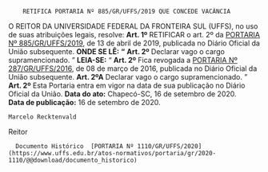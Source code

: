         RETIFICA PORTARIA Nº 885/GR/UFFS/2019 QUE CONCEDE VACÂNCIA  

 O REITOR DA UNIVERSIDADE FEDERAL DA FRONTEIRA SUL (UFFS), no uso de suas atribuições legais, resolve:   **Art. 1º**  RETIFICAR o art. 2º da [PORTARIA Nº 885/GR/UFFS/2019](https://www.uffs.edu.br/atos-normativos/portaria/gr/2019-0885), de 13 de abril de 2019, publicada no Diário Oficial da União subsequente.   **ONDE SE LÊ:** **“** **Art. 2º**  Declarar vago o cargo supramencionado. ”   **LEIA-SE:** “ **Art. 2º**  Fica revogada a [PORTARIA Nº 287/GR/UFFS/2016](https://www.uffs.edu.br/atos-normativos/portaria/gr/2016-0287), de 08 de março de 2016, publicada no Diário Oficial da União subsequente.  **Art. 2ºA**  Declarar vago o cargo supramencionado. ”   **Art. 2º**  Esta Portaria entra em vigor na data de sua publicação no Diário Oficial da União.        **Data do ato:** Chapecó-SC, 16 de setembro de 2020.   
 **Data de publicação:**  16 de setembro de 2020. 

    Marcelo Recktenvald   
 Reitor 

      Documento Histórico  [PORTARIA Nº 1110/GR/UFFS/2020](https://www.uffs.edu.br/atos-normativos/portaria/gr/2020-1110/@@download/documento_historico)     
      